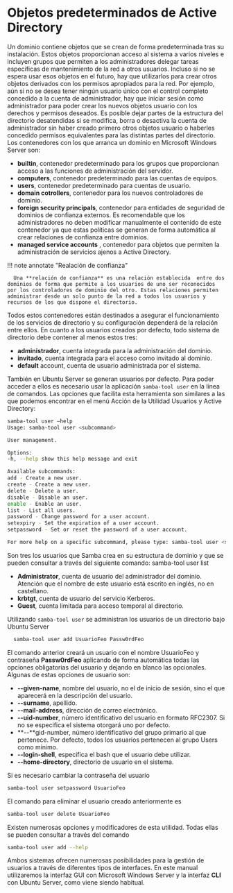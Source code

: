 # Objetos predeterminados de Active Directory

Un dominio contiene objetos que se crean de forma predeterminada tras su instalación. Estos objetos proporcionan acceso al sistema a varios niveles e incluyen grupos que permiten a los administradores delegar tareas específicas de mantenimiento de la red a otros usuarios. Incluso si no se espera usar esos objetos en el futuro, hay que utilizarlos para crear otros objetos derivados con los permisos apropiados para la red. Por ejemplo, aún si no se desea tener ningún usuario único con el control completo concedido a la cuenta de administrador, hay que iniciar sesión como administrador para poder crear los nuevos objetos usuario con los derechos y permisos deseados. Es posible dejar partes de la estructura del directorio desatendidas si se modifica, borra o desactiva la cuenta de administrador sin haber creado primero otros objetos usuario o haberles concedido permisos equivalentes para las distintas partes del directorio.
Los contenedores con los que arranca un dominio en Microsoft Windows Server son:

- **builtin**, contenedor predeterminado para los grupos que proporcionan acceso a las funciones de administración del servidor.
- **computers**, contenedor predeterminado para las cuentas de equipos.
- **users**, contenedor predeterminado para cuentas de usuario.
- **domain cotrollers**, contenedor para los nuevos controladores de dominio.
- **foreign security principals**, contenedor para entidades de seguridad de dominios de confianza externos. Es recomendable que los administradores no deben modificar manualmente el contenido de este contenedor ya que estas políticas se generan de forma automática al crear relaciones de confianza entre dominios.
- **managed service accounts** , contenedor para objetos que permiten la administración de servicios ajenos a Active Directory.

!!! note annotate "Realación de confianza"

      Una **relación de confianza** es una relación establecida  entre dos dominios de forma que permite a los usuarios de uno ser reconocidos por los controladores de dominio del otro. Estas relaciones permiten administrar desde un solo punto de la red a todos los usuarios y recursos de los que dispone el directorio.

Todos estos contenedores están destinados a asegurar el funcionamiento de los servicios de directorio y su configuración dependerá de la relación entre ellos. En cuanto a los usuarios creados por defecto, todo sistema de directorio debe contener al menos estos tres:

- **administrador**, cuenta integrada para la administración del dominio.
- **invitado**, cuenta integrada para el acceso como invitado al dominio.
- **default** account, cuenta de usuario administrada por el sistema.

También en Ubuntu Server se generan usuarios por defecto. Para poder acceder a ellos es necesario usar la aplicación `samba-tool user` en la línea de comandos. Las opciones que facilita esta herramienta son similares a las que podemos encontrar en el menú Acción de la Utilidad Usuarios y Active Directory:

```bash title=""
samba-tool user –help
Usage: samba-tool user <subcommand>

User management.

Options:
-h, --help show this help message and exit

Available subcommands:
add - Create a new user.
create - Create a new user.
delete - Delete a user.
disable - Disable an user.
enable - Enable an user.
list - List all users.
password - Change password for a user account.
setexpiry - Set the expiration of a user account.
setpassword - Set or reset the password of a user account.

For more help on a specific subcommand, please type: samba-tool user <subcommand> (-h|--help)
```

Son tres los usuarios que Samba crea en su estructura de dominio y que se pueden consultar a través del siguiente comando:
samba-tool user list

- **Administrator**, cuenta de usuario del administrador del dominio. Atención que el nombre de este usuario está escrito en inglés, no en castellano.
- **krbtgt**, cuenta de usuario del servicio Kerberos.
- **Guest**, cuenta limitada para acceso temporal al directorio.

Utilizando `samba-tool user` se administran los usuarios de un directorio bajo Ubuntu Server

```bash title=""
  samba-tool user add UsuarioFeo Passw0rdFeo
```

El comando anterior creará un usuario con el nombre UsuarioFeo y contraseña **Passw0rdFeo** aplicando de forma automática todas las opciones obligatorias del usuario y dejando en blanco las opcionales. Algunas de estas opciones de usuario son:

- **--given-name**, nombre del usuario, no el de inicio de sesión, sino el que aparecerá en la descripción del usuario.
- **--surname**, apellido.
- **--mail-address**, dirección de correo electrónico.
- **--uid-number**, número identificativo del usuario en formato RFC2307. Si no se especifica el sistema otorgará uno por defecto.
- **--**gid-number, número identificativo del grupo primario al que pertenece. Por defecto, todos los usuarios pertenecen al grupo Users como mínimo.
- **--login-shell**, especifica el bash que el usuario debe utilizar.
- **--home-directory**, directorio de usuario en el sistema.

Si es necesario cambiar la contraseña del usuario

```bash
samba-tool user setpassword UsuarioFeo
```

El comando para eliminar el usuario creado anteriormente es

```bash
samba-tool user delete UsuarioFeo
```

Existen numerosas opciones y modificadores de esta utilidad. Todas ellas se pueden consultar a través del comando

```bash
samba-tool user add --help
```

Ambos sistemas ofrecen numerosas posibilidades para la gestión de usuarios a través de diferentes tipos de interfaces. En este manual utilizaremos la interfaz GUI con Microsoft Windows Server y la interfaz **CLI** con Ubuntu Server, como viene siendo habitual.
